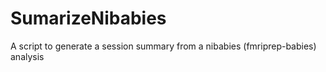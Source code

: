 # SumarizeNibabies
 A script to generate a session summary from a nibabies (fmriprep-babies) analysis

